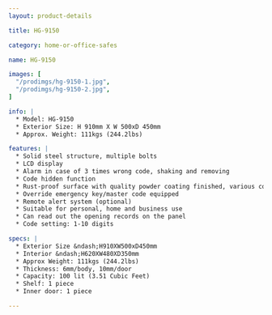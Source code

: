 ```yaml
---
layout: product-details

title: HG-9150

category: home-or-office-safes

name: HG-9150

images: [
  "/prodimgs/hg-9150-1.jpg",
  "/prodimgs/hg-9150-2.jpg",
]

info: |
  * Model: HG-9150
  * Exterior Size: H 910mm X W 500xD 450mm
  * Approx. Weight: 111kgs (244.2lbs)

features: |
  * Solid steel structure, multiple bolts
  * LCD display
  * Alarm in case of 3 times wrong code, shaking and removing
  * Code hidden function
  * Rust-proof surface with quality powder coating finished, various colors available
  * Override emergency key/master code equipped
  * Remote alert system (optional)
  * Suitable for personal, home and business use
  * Can read out the opening records on the panel
  * Code setting: 1-10 digits

specs: |
  * Exterior Size &ndash;H910XW500xD450mm
  * Interior &ndash;H620XW480XD350mm
  * Approx Weight: 111kgs (244.2lbs)
  * Thickness: 6mm/body, 10mm/door
  * Capacity: 100 lit (3.51 Cubic Feet)
  * Shelf: 1 piece
  * Inner door: 1 piece

---
```



